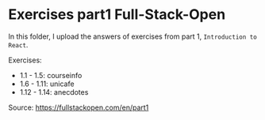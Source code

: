 # Exercises part1 Full-Stack-Open

In this folder, I upload the answers of exercises from part 1, `Introduction to React`.

Exercises:

- 1.1 - 1.5: courseinfo 
- 1.6 - 1.11: unicafe
- 1.12 - 1.14: anecdotes

Source: https://fullstackopen.com/en/part1
